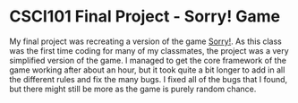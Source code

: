 # CSCI101 Final Project - Sorry! Game

My final project was recreating a version of the game [Sorry!](<https://en.wikipedia.org/wiki/Sorry!_(game)>). As this class was the first time coding for many of my classmates, the project was a very simplified version of the game. I managed to get the core framework of the game working after about an hour, but it took quite a bit longer to add in all the different rules and fix the many bugs. I fixed all of the bugs that I found, but there might still be more as the game is purely random chance.
